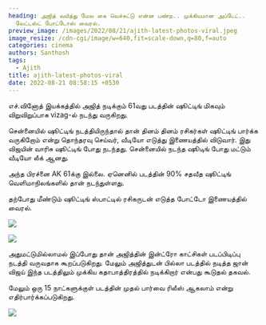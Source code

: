 ```yaml
---
heading: அஜித் வயித்து மேல கை வெச்சுட்டு என்ன பண்ற.. முக்கியமான அப்டேட்..
  லேட்டஸ்ட் போட்டோஸ் வைரல்.
preview_image: /images/2022/08/21/ajith-latest-photos-viral.jpeg
image_resize: /cdn-cgi/image/w=640,fit=scale-down,q=80,f=auto
categories: cinema
authors: Santhosh
tags:
  - Ajith
title: ajith-latest-photos-viral
date: 2022-08-21 08:58:15 +0530
---
```



எச்.வினோத் இயக்கத்தில் அஜித் நடிக்கும் 61வது படத்தின் ஷூட்டிங் மிகவும் விறுவிறுப்பாக vizag-ல் நடந்து வருகிறது.

சென்னையில் ஷூட்டிங் நடத்தியிருந்தால் தான் தினம் தினம் ரசிகர்கள் ஷூட்டிங் பார்க்க வருகிறோம் என்று தொந்தரவு செய்வர், வீடியோ எடுத்து இணையத்தில் விடுவார். இது விஜயின் வாரிசு ஷூட்டிங் போது நடந்தது. சென்னையில் நடந்த ஷூடிங் போது மட்டும் வீடியோ லீக் ஆனது.

அந்த பிரச்னை AK 61க்கு இல்லை. ஏனெனில் படத்தின் 90% சதவீத ஷூட்டிங் வெளிமாநிலங்களில் தான் நடந்துள்ளது.

தற்போது மீண்டும் ஷூட்டிங் ஸ்பாட்டில் ரசிகருடன் எடுத்த போட்டோ இணையத்தில் வைரல்.

![](/images/2022/08/21/ajith-latest-vizag-2.jpeg)

![](/images/2022/08/21/ajith-latest-vizag.jpeg)

அதுமட்டுமில்லாமல் இப்போது தான் அஜித்தின் இன்ட்ரோ காட்சிகள் படப்பிடிப்பு நடத்தி வருவதாக கூறப்படுகிறது. மேலும் அஜித்துடன் பில்லா படத்தில் நடித்த ஜான் விஜய் இந்த படத்திலும் முக்கிய கதாபாத்திரத்தில் நடிக்கிறார் என்பது கூடுதல் தகவல்.

மேலும் ஒரு 15 நாட்களுக்குள் படத்தின் முதல் பார்வை ரிலீஸ் ஆகலாம் என்று எதிர்பார்க்கப்படுகிறது.

![](/images/2022/08/21/ajith-latest-vizag-1.jpeg)
